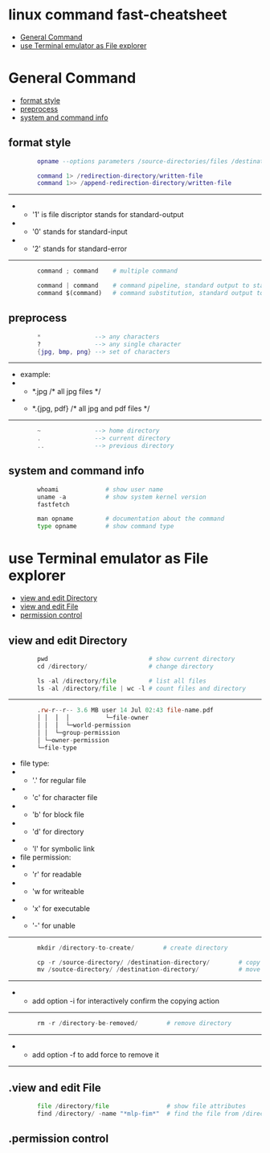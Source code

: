 # linux command fast-cheatsheet
- [General Command](#General-Command "goto General-Command")
- [use Terminal emulator as File explorer](#use-Terminal-emulator-as-File-explorer "goto use-Terminal-emulator-as-File-explorer")
# General Command
- [format style](#format-style "goto format-style")
- [preprocess](#preprocess "goto preprocess")
- [system and command info](#system-and-command-info "goto system-and-command-info")
## format style
```lua
        opname --options parameters /source-directories/files /destination-directory/file
```
```lua
        command 1> /redirection-directory/written-file
        command 1>> /append-redirection-directory/written-file
```
- - - -
- - '1' is file discriptor stands for standard-output
- - '0' stands for standard-input
- - '2' stands for standard-error
- - - -
```py
        command ; command    # multiple command
```
```py
        command | command    # command pipeline, standard output to standard input
        command $(command)   # command substitution, standard output to argument input
```
## preprocess
```lua
        *               --> any characters
        ?               --> any single character
        {jpg, bmp, png} --> set of characters
```
- - - -
- example:
- - \*.jpg /* all jpg files */
- - \*.{jpg, pdf} /* all jpg and pdf files */
- - - -
```lua
        ~               --> home directory
        .               --> current directory
        ..              --> previous directory
```
## system and command info
```py
        whoami             # show user name
        uname -a           # show system kernel version
        fastfetch
```
```py
        man opname         # documentation about the command
        type opname        # show command type
```
# use Terminal emulator as File explorer
- [view and edit Directory](#view-and-edit-Directory "goto view-and-edit-directory")
- [view and edit File](#view-and-edit-File "goto view-and-edit-File")
- [permission control](#permission-control "goto permission-control")
## view and edit Directory
```py
        pwd                            # show current directory
        cd /directory/                 # change directory
```
```py
        ls -al /directory/file         # list all files
        ls -al /directory/file | wc -l # count files and directory
```
- - - -
```asm
        .rw-r--r-- 3.6 MB user 14 Jul 02:43 file-name.pdf
        │ │  │  │          └─file-owner
        │ │  │  └─world-permission
        │ │  └─group-permission
        │ └─owner-permission
        └─file-type
```
- file type:
- - '.' for regular file
- - 'c' for character file
- - 'b' for block file
- - 'd' for directory
- - 'l' for symbolic link
- file permission:
- - 'r' for readable
- - 'w for writeable
- - 'x' for executable
- - '\-' for unable
- - - -
```py
        mkdir /directory-to-create/        # create directory
```
```py
        cp -r /source-directory/ /destination-directory/        # copy directory
        mv /soutce-directory/ /destination-directory/           # move directory
```
- - - -
- - add option \-i for interactively confirm the copying action
- - - -
```py
        rm -r /directory-be-removed/        # remove directory
```
- - - -
- - add option \-f to add force to remove it
- - - -
## .view and edit File
```py
        file /directory/file                # show file attributes
        find /directory/ -name "*mlp-fim*"  # find the file from /directory/, file-name contain keyword mlp-fim
```
## .permission control
